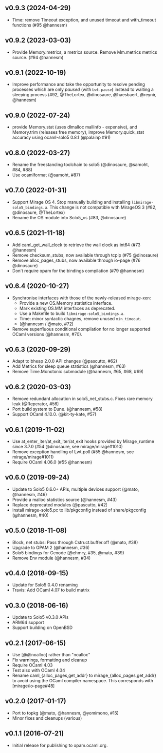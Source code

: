 ## v0.9.3 (2024-04-29)

* Time: remove Timeout exception, and unused timeout and with_timeout functions
  (#95 @hannesm)

## v0.9.2 (2023-03-03)

* Provide Memory.metrics, a metrics source. Remove Mm.metrics metrics source.
  (#94 @hannesm)

## v0.9.1 (2022-10-19)

* Improve performance and take the opportunity to resolve pending
  processes which are only _paused_ (with `Lwt.pause`) instead to
  waiting a sleeping process (#92, @TheLortex, @dinosaure, @haesbaert, @reynir,
  @hannesm)

## v0.9.0 (2022-07-24)

* provide Memory.stat (uses dlmalloc mallinfo - expensive), and Memory.trim
  (releases free memory), improve Memory.quick_stat accuracy using ocaml-solo5
  0.8.1 (@palainp #91)

## v0.8.0 (2022-03-27)

* Rename the freestanding toolchain to solo5 (@dinosaure, @samoht, #84, #88)
* Use ocamlformat (@samoht, #87)

## v0.7.0 (2022-01-31)

* Support Mirage OS 4. Stop manually building and installing
  `libmirage-solo5_bindings.a`. This change is not compatible
  with MirageOS 3 (#82, @dinosaure, @TheLortex)
* Rename the OS module into Solo5_os (#83, @dinosaure)

## v0.6.5 (2021-11-18)

* Add caml_get_wall_clock to retrieve the wall clock as int64 (#73 @hannesm)
* Remove checksum_stubs, now available through tcpip (#75 @dinosaure)
* Remove alloc_pages_stubs, now available through io-page (#76 @dinosaure)
* Don't require opam for the bindings compilation (#79 @hannesm)

## v0.6.4 (2020-10-27)

* Synchronise interfaces with those of the newly-released mirage-xen:
    * Provide a new OS.Memory statistics interface.
    * Mark existing OS.MM interfaces as deprecated.
    * Use a Makefile to build `libmirage-solo5_bindings.a`.
    * Time: minor syntactic chagnes, remove unused `min_timeout`.
    * (@hannesm / @mato, #72)
* Remove superfluous conditional compilation for no longer supported OCaml versions (@hannesm, #70).

## v0.6.3 (2020-09-29)

* Adapt to bheap 2.0.0 API changes (@pascutto, #62)
* Add Metrics for sleep queue statistics (@hannesm, #63)
* Remove Time.Monotonic submodule (@hannesm, #65, #68, #69)

## v0.6.2 (2020-03-03)

* Remove redundant allocation in solo5_net_stubs.c. Fixes rare memory leak (@Reperator, #56)
* Port build system to Dune. (@hannesm, #58)
* Support OCaml 4.10.0. (@kit-ty-kate, #57)

## v0.6.1 (2019-11-02)

* Use at_enter_iter/at_exit_iter/at_exit hooks provided by Mirage_runtime
  since 3.7.0 (#54 @dinosaure, see mirage/mirage#1010)
* Remove exception handling of Lwt.poll (#55 @hannesm, see mirage/mirage#1011)
* Require OCaml 4.06.0 (#55 @hannesm)

## v0.6.0 (2019-09-24)

* Update to Solo5 0.6.0+ APIs, multiple devices support (@mato, @hannesm, #46)
* Provide a malloc statistics source (@hannesm, #43)
* Replace deprecated modules (@pascutto, #42)
* Install mirage-solo5.pc to lib/pkgconfig instead of share/pkgconfig
  (@hannesm, #40)

## v0.5.0 (2018-11-08)

* Block, net stubs: Pass through Cstruct.buffer.off (@mato, #38)
* Upgrade to OPAM 2 (@hannesm, #36)
* Solo5 bindings for Genode (@ehmry, #35, @mato, #39)
* Remove Env module (@hannesm, #34)

## v0.4.0 (2018-09-15)

* Update for Solo5 0.4.0 renaming
* Travis: Add OCaml 4.07 to build matrix

## v0.3.0 (2018-06-16)

* Update to Solo5 v0.3.0 APIs
* ARM64 support
* Support building on OpenBSD

## v0.2.1 (2017-06-15)

* Use [@@noalloc] rather than "noalloc"
* Fix warnings, formatting and cleanup
* Require OCaml 4.03
* Test also with OCaml 4.04
* Rename caml_{alloc_pages,get_addr} to mirage_{alloc_pages,get_addr}
  to avoid using the OCaml compiler namespace. This corresponds with
  [mirage/io-page#48]

## v0.2.0 (2017-01-17)

* Port to topkg (@mato, @hannesm, @yomimono, #15)
* Minor fixes and cleanups (various)

## v0.1.1 (2016-07-21)

* Initial release for publishing to opam.ocaml.org.
